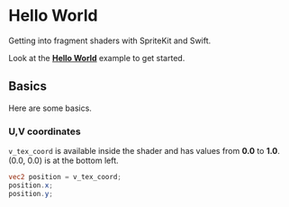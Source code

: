 # Hello World
Getting into fragment shaders with SpriteKit and Swift. 

Look at the [**Hello World**](./hello-world/README.md) example to get started.

## Basics
Here are some basics.

### U,V coordinates
```v_tex_coord``` is available inside the shader and has values from **0.0** to **1.0**. (0.0, 0.0) is at the bottom left.

```GLSL
vec2 position = v_tex_coord;
position.x;
position.y;
```
